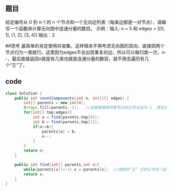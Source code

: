 ## 题目
给定编号从 0 到 n-1 的 n 个节点和一个无向边列表（每条边都是一对节点），请编写一个函数来计算无向图中连通分量的数目。
示例：输入: n = 5 和 edges = [[0, 1], [1, 2], [3, 4]]  输出：2


##思考
最简单的肯定使用并查集，这样根本不用考虑无向图的双向，直接把两个节点归为一类就行。这里因为edges不会出现重复的边，所以可以每归类一次，n--，最后直接返回n就是有几类也就是连通分量的数目，就不用去遍历有几个“王”了。

## code
```java
class Solution {
    public int countComponents(int n, int[][] edges) {
        int[] parents = new int[n];
        Arrays.fill(parents,-1);   //这里直接把所有节点的父节点设为-1  其实也可以设为它自己 但是会比较麻烦
        for(int[] tmp:edges){
            int a = find(parents,tmp[0]);
            int b = find(parents,tmp[1]);
            if(a!=b){
                parents[a] = b;
                n--;
            }
        }
        return n;
    }

    public int find(int[] parents,int x){
        while(parents[x]!=-1) x = parents[x];  //找到的“王” 它的父节点一定是-1
        return x;
    }
}
```